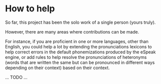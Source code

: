 # How to help

So far, this project has been the solo work of a single person (yours truly).

However, there are many areas where contributions can be made.

For instance, if you are proficient in one or more languages, other than English, you could help a lot by extending the pronunciations lexicons to help correct errors in the default phonemizations produced by the eSpeak engine, or add rules to help resolve the pronunciations of heteronyms (words that are written the same but can be pronounced in different ways depending on their context) based on their context.

... TODO ...
